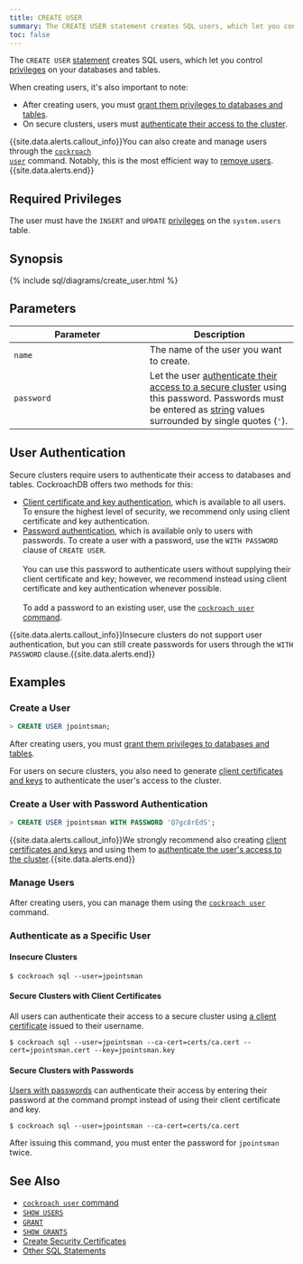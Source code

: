 ```yaml
---
title: CREATE USER
summary: The CREATE USER statement creates SQL users, which let you control privileges on your databases and tables.
toc: false
---
```


The `CREATE USER` [statement](sql-statements.html) creates SQL users, which let you control [privileges](privileges.html) on your databases and tables.

When creating users, it's also important to note:

- After creating users, you must [grant them privileges to databases and tables](grant.html).
- On secure clusters, users must [authenticate their access to the cluster](#user-authentication).

{{site.data.alerts.callout_info}}You can also create and manage users through the <a href="create-and-manage-users.html"><code>cockroach user</code></a> command. Notably, this is the most efficient way to <a href="create-and-manage-users.html#remove-a-user">remove users</a>.{{site.data.alerts.end}}

<div id="toc"></div>

## Required Privileges

The user must have the `INSERT` and `UPDATE` [privileges](privileges.html) on the `system.users` table. 

## Synopsis

{% include sql/diagrams/create_user.html %}

## Parameters

<style>
table td:first-child {
    min-width: 225px;
}
</style>

| Parameter | Description |
|-----------|-------------|
|`name` | The name of the user you want to create.|
|`password` | Let the user [authenticate their access to a secure cluster](#user-authentication) using this password. Passwords must be entered as [string](string.html) values surrounded by single quotes (`'`).|

## User Authentication

Secure clusters require users to authenticate their access to databases and tables. CockroachDB offers two methods for this:

- [Client certificate and key authentication](#secure-clusters-with-client-certificates), which is available to all users. To ensure the highest level of security, we recommend only using client certificate and key authentication.
- [Password authentication](#secure-clusters-with-passwords), which is available only to users with passwords. To create a user with a password, use the `WITH PASSWORD` clause of `CREATE USER`. <br/><br/>You can use this password to authenticate users without supplying their client certificate and key; however, we recommend instead using client certificate and key authentication whenever possible. <br/><br/>To add a password to an existing user, use the [`cockroach user` command](create-and-manage-users.html#update-a-users-password).

{{site.data.alerts.callout_info}}Insecure clusters do not support user authentication, but you can still create passwords for users through the <code>WITH PASSWORD</code> clause.{{site.data.alerts.end}}

## Examples

### Create a User

~~~ sql
> CREATE USER jpointsman;
~~~

After creating users, you must [grant them privileges to databases and tables](grant.html).

For users on secure clusters, you also need to generate [client certificates and keys](create-security-certificates.html#create-the-certificate-and-key-for-a-client) to authenticate the user's access to the cluster.

### Create a User with Password Authentication

~~~ sql
> CREATE USER jpointsman WITH PASSWORD 'Q7gc8rEdS';
~~~

{{site.data.alerts.callout_info}}We strongly recommend also creating <a href="create-security-certificates.html#create-the-certificate-and-key-for-a-client">client certificates and keys</a> and using them to <a href="#secure-clusters-with-client-certificates">authenticate the user's access to the cluster</a>.{{site.data.alerts.end}}

### Manage Users

After creating users, you can manage them using the [`cockroach user`](create-and-manage-users.html) command.

### Authenticate as a Specific User

#### Insecure Clusters

~~~ shell
$ cockroach sql --user=jpointsman
~~~

#### Secure Clusters with Client Certificates

All users can authenticate their access to a secure cluster using [a client certificate](create-security-certificates.html#create-the-certificate-and-key-for-a-client) issued to their username.

~~~ shell
$ cockroach sql --user=jpointsman --ca-cert=certs/ca.cert --cert=jpointsman.cert --key=jpointsman.key
~~~

#### Secure Clusters with Passwords

[Users with passwords](#create-a-user-with-password-authentication) can authenticate their access by entering their password at the command prompt instead of using their client certificate and key.

~~~ shell
$ cockroach sql --user=jpointsman --ca-cert=certs/ca.cert
~~~

After issuing this command, you must enter the password for `jpointsman` twice.

## See Also

- [`cockroach user` command](create-and-manage-users.html)
- [`SHOW USERS`](show-users.html)
- [`GRANT`](grant.html)
- [`SHOW GRANTS`](show-grants.html)
- [Create Security Certificates](create-security-certificates.html)
- [Other SQL Statements](sql-statements.html)
